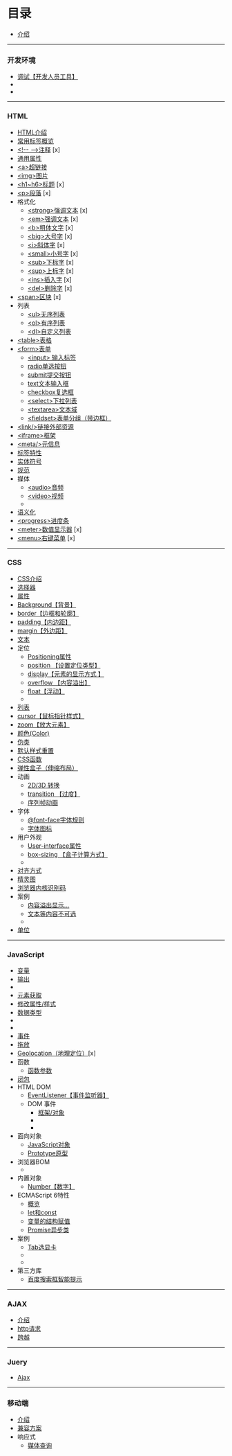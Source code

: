 # 目录

* [介绍](README.md)

---
### 开发环境
* [调试【开发人员工具】](Prepare/debug.md)
* []()
* []()
---
### HTML
* [HTML介绍](./HTML/intro.md)
* [常用标签概览](./HTML/often-label.md)
* [&lt;!-- --&gt;注释]() [x]
* [通用属性](./HTML/general-attributes.md)
* [&lt;a&gt;超链接](./HTML/labels/a.md)
* [&lt;img&gt;图片](./HTML/labels/img.md)
* [&lt;h1~h6&gt;标题]() [x]
* [&lt;p&gt;段落]() [x]
* 格式化
  * [&lt;strong&gt;强调文本]() [x]
  * [&lt;em&gt;强调文本]() [x]
  * [&lt;b&gt;粗体文字]() [x]
  * [&lt;big&gt;大号字]() [x]
  * [&lt;i&gt;斜体字]() [x]
  * [&lt;small&gt;小号字]() [x]
  * [&lt;sub&gt;下标字]() [x]
  * [&lt;sup&gt;上标字]() [x]
  * [&lt;ins&gt;插入字]() [x]
  * [&lt;del&gt;删除字]() [x]
* [&lt;span&gt;区块]() [x]
* 列表
  * [&lt;ul&gt;无序列表](HTML/labels/lists/ul.md)
  * [&lt;ol&gt;有序列表](HTML/labels/lists/ol.md)
  * [&lt;dl&gt;自定义列表](./HTML/labels/lists/dl.md)
* [&lt;table&gt;表格](./HTML/labels/table.md)
* [&lt;form&gt;表单](./HTML/labels/forms/form.md)
  * [&lt;input&gt; 输入标签](./HTML/labels/forms/input.md)
  * [radio单选按钮](./HTML/labels/forms/radio.md)
  * [submit提交按钮](./HTML/labels/forms/submit.md)
  * [text文本输入框](./HTML/labels/forms/text.md)
  * [checkbox复选框](./HTML/labels/forms/checkbox.md)
  * [&lt;select&gt;下拉列表](./HTML/labels/forms/select.md)
  * [&lt;textarea&gt;文本域](./HTML/labels/forms/textarea.md)
  * [&lt;fieldset&gt;表单分组（带边框）](HTML/labels/forms/fieldset.md)
* [&lt;link/&gt;链接外部资源](./HTML/labels/link.md)
* [&lt;iframe&gt;框架](./HTML/labels/iframe.md)
* [&lt;meta/&gt;元信息](./HTML/labels/meta.md)
* [标签特性](./HTML/characteristic.md)
* [实体符号](./HTML/symbols.md)
* [规范](./HTML/specification.md)
*  媒体
   *  [&lt;audio&gt;音频](HTML/labels/media/audio.md)
   *  [&lt;video&gt;视频](HTML/labels/media/video.md)
   *  []()
* [语义化](HTML/semantic.md)
* [&lt;progress&gt;进度条](HTML/labels/progress.md)
* [&lt;meter&gt;数值显示器]() [x]
* [&lt;menu&gt;右键菜单]() [x]
---
### CSS
* [CSS介绍](./CSS/intro.md)
* [选择器](./CSS/selector.md)
* [属性](./CSS/attributes.md)
* [Background【背景】](./CSS/background.md)
* [border【边框和轮廓】](./CSS/border.md)
* [padding【内边距】](./CSS/padding.md)
* [margin【外边距】](./CSS/margin.md)
* [文本](./CSS/text.md)
* 定位
  * [Positioning属性](CSS/Positioning/positioning-attributes.md)
  * [position 【设置定位类型】](CSS/Positioning/position.md)
  * [display【元素的显示方式 】](CSS/Positioning/display.md)
  * [overflow 【内容溢出】](CSS/Positioning/overflow.md)
  * [float【浮动】](CSS/Positioning/float.md)
  * []()
* [列表](CSS/list.md)
* [cursor【鼠标指针样式】](CSS/cursor.md)
* [zoom【放大元素】](CSS/zoom.md)
* [颜色(Color) ](CSS/color.md)
* [伪类](CSS/pseudo-class.md)
* [默认样式重置](CSS/default-style-reset.md)
* [CSS函数](CSS/css-function.md)
* [弹性盒子（伸缩布局）](CSS/flexible-box.md)
* 动画
  * [2D/3D 转换](CSS/animation/3d-transform.md)
  * [transition 【过度】](CSS/animation/transition.md)
  * [序列帧动画](CSS/animation/keyframes.md)
* 字体
  * [@font-face字体规则](CSS/font/font-face..md)
  * [字体图标](CSS/font/font-icon.md)
* 用户外观
  * [User-interface属性](CSS/user-interface/user-interface-attributes.md)
  * [box-sizing 【盒子计算方式】](CSS/user-interface/box-sizing.md)
  * []()
* [对齐方式](CSS/align.md)
* [精灵图](CCSS/sprite.md)
* [浏览器内核识别码](CSS/sign.md)
* 案例
  * [内容溢出显示...](CSS/case-study/display-ellipsis.md)
  * [文本等内容不可选](CSS/case-study/not-optional.md)
  * []()
* [单位]()
---

### JavaScript
* [变量](JavaScript/var.md)
* [输出](JavaScript/output.md)
* []()
* [元素获取](JavaScript/element-acquisition.md)
* [修改属性/样式](JavaScript/modify-attributes-styles.md)
* [数据类型](JavaScript/datatypes.md)
* []()
* []()
* [事件](JavaScript/events.md)
* [拖放](./JavaScript/dragand_drop.md)
* [Geolocation（地理定位）]()[x]
* 函数
  * [函数参数]()
* [闭包](./JavaScript/function-closures.md)
* HTML DOM
  * [EventListener【事件监听器】](./JavaScript/html-dom/eventlistener.md)
  * DOM 事件
    * [框架/对象](JavaScript/html-dom/event/frame.md)
    * []()
    * []()
* 面向对象
  * [JavaScript对象](./JavaScript/obj/intro.md)
  * [Prototype原型](./javascript/obj/prototype.md)
* 浏览器BOM
  * []()
* 内置对象
  * [Number【数字】](./JavaScript/built-in-objects/number.md)
* ECMAScript 6特性
  * [概览](./JavaScript/es6/overview.md)
  * [let和const](./JavaScript/es6/let&const.md)
  * [变量的结构赋值](./javascript/es6/destructuring.md)
  * [Promise异步类](./JavaScript/es6/promise.md)
* 案例
    * [Tab选显卡](JavaScript/case-study/tab.md)
  * []()
  * []()
* 第三方库
  * [百度搜索框智能提示](JavaScript/libs/baiduSug.md)

---

### AJAX
* [介绍](AJAX/intro.md)
* [http请求](AJAX/XMLHttpRequest.md)
* [跨越](AJAX/cross-domain.md)

---

### Juery
* [Ajax](Jqyery/Ajax.md)

---
### 移动端
* [介绍](Mobile/intro.md)
* [兼容方案](Mobile/compatible.md)
* 响应式
  * [媒体查询](Mobile/Responsive/media-inquiries.md)